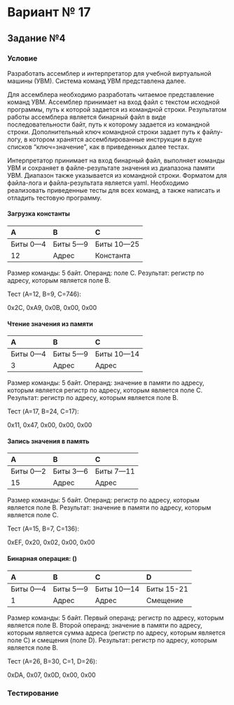 # Вариант № 17
## Задание №4
### Условие
Разработать ассемблер и интерпретатор для учебной виртуальной машины
(УВМ). Система команд УВМ представлена далее.

Для ассемблера необходимо разработать читаемое представление команд  УВМ. Ассемблер принимает на вход файл с текстом исходной программы, путь к которой задается из командной строки.
Результатом работы ассемблера является  бинарный файл в виде последовательности байт, путь к которому задается из  командной строки. Дополнительный ключ командной строки задает путь к файлу-  логу, в котором хранятся ассемблированные инструкции в духе списков  “ключ=значение”, как в приведенных далее тестах.

Интерпретатор принимает на вход бинарный файл, выполняет команды УВМ  и сохраняет в файле-результате значения из диапазона памяти УВМ. Диапазон  также указывается из командной строки.
Форматом для файла-лога и файла-результата является yaml.
Необходимо реализовать приведенные тесты для всех команд, а также  написать и отладить тестовую программу.

#### Загрузка константы

 | A        | B        | C         |
 |:---------|:---------|:----------|
 | Биты 0—4 | Биты 5—9 | Биты 10—25|
 | 12        | Адрес    | Константа |

Размер команды: 5 байт. Операнд: поле C. Результат: регистр по адресу, которым является поле B.

Тест (A=12, B=9, C=746):

0x2C, 0xA9, 0x0B, 0x00, 0x00

#### Чтение значения из памяти

| A        | B        | C         |
|:---------|:---------|:----------|
| Биты 0—4 | Биты 5—9 | Биты 10—14|
| 3        | Адрес    | Адрес     |

Размер команды: 5 байт. Операнд: значение в памяти по адресу, которым является регистр по адресу, которым является поле C. Результат: регистр по адресу, которым является поле B.

Тест (A=17, B=24, C=17):

0x11, 0x47, 0x00, 0x00, 0x00

#### Запись значения в память

| A        | B        | C         |
|:---------|:---------|:----------|
| Биты 0—2 | Биты 3—6 | Биты 7—11 |
| 15        | Адрес    | Адрес    | 

Размер команды: 5 байт. Операнд: регистр по адресу, которым является поле B. Результат: значение в памяти по адресу, которым является поле C.

Тест (A=15, B=7, C=136):

0xEF, 0x20, 0x02, 0x00, 0x00

#### Бинарная операция: ()

| A        | B        | C         | D          |
|:---------|:---------|:----------|:-----------|
| Биты 0—4 | Биты 5—9 | Биты 10—14 | Биты 15-21|
| 1        | Адрес    | Адрес   | Смещение      |

Размер команды: 5 байт. Первый операнд: регистр по адресу, которым является поле B. Второй операнд: значение в памяти по адресу, которым является сумма адреса (регистр по адресу, которым является поле C) и смещения (поле D).
Результат: регистр по адресу, которым является поле B.

Тест (A=26, B=30, C=1, D=26):

0xDA, 0x07, 0x0D, 0x00, 0x00

### Тестирование


